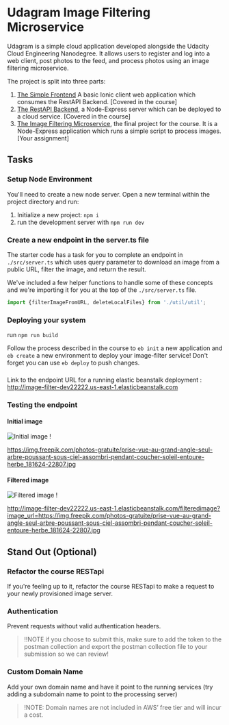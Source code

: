 # Udagram Image Filtering Microservice

Udagram is a simple cloud application developed alongside the Udacity Cloud Engineering Nanodegree. It allows users to register and log into a web client, post photos to the feed, and process photos using an image filtering microservice.

The project is split into three parts:
1. [The Simple Frontend](https://github.com/udacity/cloud-developer/tree/master/course-02/exercises/udacity-c2-frontend)
A basic Ionic client web application which consumes the RestAPI Backend. [Covered in the course]
2. [The RestAPI Backend](https://github.com/udacity/cloud-developer/tree/master/course-02/exercises/udacity-c2-restapi), a Node-Express server which can be deployed to a cloud service. [Covered in the course]
3. [The Image Filtering Microservice](https://github.com/udacity/cloud-developer/tree/master/course-02/project/image-filter-starter-code), the final project for the course. It is a Node-Express application which runs a simple script to process images. [Your assignment]

## Tasks

### Setup Node Environment

You'll need to create a new node server. Open a new terminal within the project directory and run:

1. Initialize a new project: `npm i`
2. run the development server with `npm run dev`

### Create a new endpoint in the server.ts file

The starter code has a task for you to complete an endpoint in `./src/server.ts` which uses query parameter to download an image from a public URL, filter the image, and return the result.

We've included a few helper functions to handle some of these concepts and we're importing it for you at the top of the `./src/server.ts`  file.

```typescript
import {filterImageFromURL, deleteLocalFiles} from './util/util';
```

### Deploying your system
run `npm run build`

Follow the process described in the course to `eb init` a new application and `eb create` a new environment to deploy your image-filter service! Don't forget you can use `eb deploy` to push changes.

### 
Link to the endpoint URL for a running elastic beanstalk deployment :
<http://image-filter-dev22222.us-east-1.elasticbeanstalk.com>

### Testing the endpoint
#### Initial image

![Initial image !](https://img.freepik.com/photos-gratuite/prise-vue-au-grand-angle-seul-arbre-poussant-sous-ciel-assombri-pendant-coucher-soleil-entoure-herbe_181624-22807.jpg)

<https://img.freepik.com/photos-gratuite/prise-vue-au-grand-angle-seul-arbre-poussant-sous-ciel-assombri-pendant-coucher-soleil-entoure-herbe_181624-22807.jpg>
#### Filtered image

![Filtered image !](http://image-filter-dev22222.us-east-1.elasticbeanstalk.com/filteredimage?image_url=https://img.freepik.com/photos-gratuite/prise-vue-au-grand-angle-seul-arbre-poussant-sous-ciel-assombri-pendant-coucher-soleil-entoure-herbe_181624-22807.jpg)

<http://image-filter-dev22222.us-east-1.elasticbeanstalk.com/filteredimage?image_url=https://img.freepik.com/photos-gratuite/prise-vue-au-grand-angle-seul-arbre-poussant-sous-ciel-assombri-pendant-coucher-soleil-entoure-herbe_181624-22807.jpg>
## Stand Out (Optional)

### Refactor the course RESTapi

If you're feeling up to it, refactor the course RESTapi to make a request to your newly provisioned image server.

### Authentication

Prevent requests without valid authentication headers.
> !!NOTE if you choose to submit this, make sure to add the token to the postman collection and export the postman collection file to your submission so we can review!

### Custom Domain Name

Add your own domain name and have it point to the running services (try adding a subdomain name to point to the processing server)
> !NOTE: Domain names are not included in AWS’ free tier and will incur a cost.
